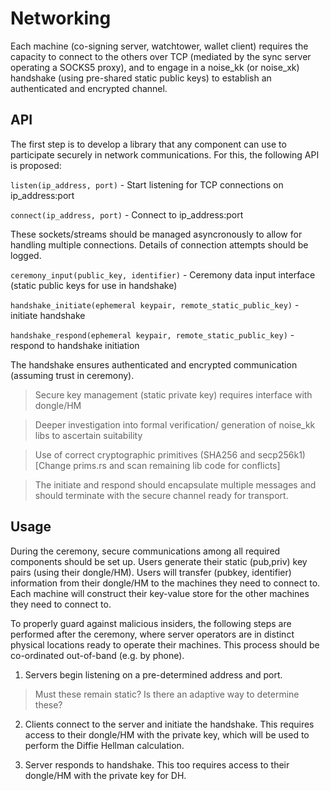# Networking

Each machine (co-signing server, watchtower, wallet client) requires the capacity to connect to the others over TCP (mediated by the sync server operating a SOCKS5 proxy), and to engage in a noise_kk (or noise_xk) handshake (using pre-shared static public keys) to establish an authenticated and encrypted channel. 

## API

The first step is to develop a library that any component can use to participate securely in network communications. For this, the following API is proposed:

`listen(ip_address, port)` - Start listening for TCP connections on ip_address:port

`connect(ip_address, port)`   - Connect to ip_address:port

These sockets/streams should be managed asyncronously to allow for handling multiple connections. Details of connection attempts should be logged.

`ceremony_input(public_key, identifier)`  - Ceremony data input interface (static public keys for use in handshake)

`handshake_initiate(ephemeral keypair, remote_static_public_key)`   - initiate handshake

`handshake_respond(ephemeral keypair, remote_static_public_key)`   - respond to handshake initiation
                
The handshake ensures authenticated and encrypted communication (assuming trust in ceremony).

> Secure key management (static private key) requires interface with dongle/HM

> Deeper investigation into formal verification/ generation of noise_kk libs to ascertain suitability

> Use of correct cryptographic primitives (SHA256 and secp256k1) [Change prims.rs and scan remaining lib code for conflicts]

> The initiate and respond should encapsulate multiple messages and should terminate with the secure channel ready for transport.

## Usage

During the ceremony, secure communications among all required components should be set up. Users generate their static (pub,priv) key pairs (using their dongle/HM). Users will transfer (pubkey, identifier) information from their dongle/HM to the machines they need to connect to. Each machine will construct their key-value store for the other machines they need to connect to.

To properly guard against malicious insiders, the following steps are performed after the ceremony, where server operators are in distinct physical locations ready to operate their machines. This process should be co-ordinated out-of-band (e.g. by phone). 

1. Servers begin listening on a pre-determined address and port.

>Must these remain static? Is there an adaptive way to determine these?

2. Clients connect to the server and initiate the handshake. This requires access to their dongle/HM with the private key, which will be used to perform the Diffie Hellman calculation. 

3. Server responds to handshake. This too requires access to their dongle/HM with the private key for DH.
